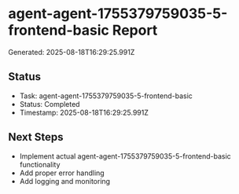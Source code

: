 # agent-agent-1755379759035-5-frontend-basic Report

Generated: 2025-08-18T16:29:25.991Z

## Status
- Task: agent-agent-1755379759035-5-frontend-basic
- Status: Completed
- Timestamp: 2025-08-18T16:29:25.991Z

## Next Steps
- Implement actual agent-agent-1755379759035-5-frontend-basic functionality
- Add proper error handling
- Add logging and monitoring

